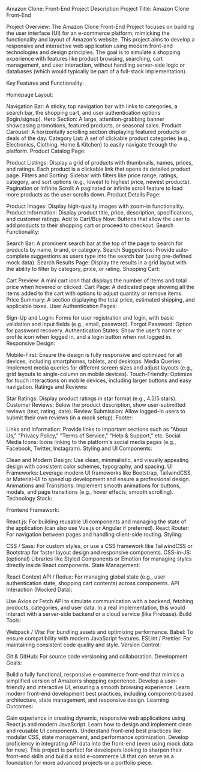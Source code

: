 Amazon Clone: Front-End Project Description
Project Title: Amazon Clone Front-End

Project Overview: The Amazon Clone Front-End Project focuses on building the user interface (UI) for an e-commerce platform, mimicking the functionality and layout of Amazon's website. This project aims to develop a responsive and interactive web application using modern front-end technologies and design principles. The goal is to simulate a shopping experience with features like product browsing, searching, cart management, and user interaction, without handling server-side logic or databases (which would typically be part of a full-stack implementation).

Key Features and Functionality:

Homepage Layout:

Navigation Bar: A sticky, top navigation bar with links to categories, a search bar, the shopping cart, and user authentication options (login/signup).
Hero Section: A large, attention-grabbing banner showcasing promotions, featured products, or seasonal sales.
Product Carousel: A horizontally scrolling section displaying featured products or deals of the day.
Category List: A set of clickable product categories (e.g., Electronics, Clothing, Home & Kitchen) to easily navigate through the platform.
Product Catalog Page:

Product Listings: Display a grid of products with thumbnails, names, prices, and ratings. Each product is a clickable link that opens its detailed product page.
Filters and Sorting: Sidebar with filters like price range, ratings, category, and sort options (e.g., lowest to highest price, newest products).
Pagination or Infinite Scroll: A paginated or infinite scroll feature to load more products as the user scrolls down.
Product Details Page:

Product Images: Display high-quality images with zoom-in functionality.
Product Information: Display product title, price, description, specifications, and customer ratings.
Add to Cart/Buy Now: Buttons that allow the user to add products to their shopping cart or proceed to checkout.
Search Functionality:

Search Bar: A prominent search bar at the top of the page to search for products by name, brand, or category.
Search Suggestions: Provide auto-complete suggestions as users type into the search bar (using pre-defined mock data).
Search Results Page: Display the results in a grid layout with the ability to filter by category, price, or rating.
Shopping Cart:

Cart Preview: A mini cart icon that displays the number of items and total price when hovered or clicked.
Cart Page: A dedicated page showing all the items added to the cart with options to adjust quantity or remove items.
Price Summary: A section displaying the total price, estimated shipping, and applicable taxes.
User Authentication Pages:

Sign-Up and Login: Forms for user registration and login, with basic validation and input fields (e.g., email, password).
Forgot Password: Option for password recovery.
Authentication States: Show the user’s name or profile icon when logged in, and a login button when not logged in.
Responsive Design:

Mobile-First: Ensure the design is fully responsive and optimized for all devices, including smartphones, tablets, and desktops.
Media Queries: Implement media queries for different screen sizes and adjust layouts (e.g., grid layouts to single-column on mobile devices).
Touch-Friendly: Optimize for touch interactions on mobile devices, including larger buttons and easy navigation.
Ratings and Reviews:

Star Ratings: Display product ratings in star format (e.g., 4.5/5 stars).
Customer Reviews: Below the product description, show user-submitted reviews (text, rating, date).
Review Submission: Allow logged-in users to submit their own reviews (in a mock setup).
Footer:

Links and Information: Provide links to important sections such as "About Us," "Privacy Policy," "Terms of Service," "Help & Support," etc.
Social Media Icons: Icons linking to the platform's social media pages (e.g., Facebook, Twitter, Instagram).
Styling and UI Components:

Clean and Modern Design: Use clean, minimalistic, and visually appealing design with consistent color schemes, typography, and spacing.
UI Frameworks: Leverage modern UI frameworks like Bootstrap, TailwindCSS, or Material-UI to speed up development and ensure a professional design.
Animations and Transitions: Implement smooth animations for buttons, modals, and page transitions (e.g., hover effects, smooth scrolling).
Technology Stack:

Frontend Framework:

React.js: For building reusable UI components and managing the state of the application (can also use Vue.js or Angular if preferred).
React Router: For navigation between pages and handling client-side routing.
Styling:

CSS / Sass: For custom styles, or use a CSS framework like TailwindCSS or Bootstrap for faster layout design and responsive components.
CSS-in-JS: (optional) Libraries like Styled Components or Emotion for managing styles directly inside React components.
State Management:

React Context API / Redux: For managing global state (e.g., user authentication state, shopping cart contents) across components.
API Interaction (Mocked Data):

Use Axios or Fetch API to simulate communication with a backend, fetching products, categories, and user data. In a real implementation, this would interact with a server-side backend or a cloud service (like Firebase).
Build Tools:

Webpack / Vite: For bundling assets and optimizing performance.
Babel: To ensure compatibility with modern JavaScript features.
ESLint / Prettier: For maintaining consistent code quality and style.
Version Control:

Git & GitHub: For source code versioning and collaboration.
Development Goals:

Build a fully functional, responsive e-commerce front-end that mimics a simplified version of Amazon’s shopping experience.
Develop a user-friendly and interactive UI, ensuring a smooth browsing experience.
Learn modern front-end development best practices, including component-based architecture, state management, and responsive design.
Learning Outcomes:

Gain experience in creating dynamic, responsive web applications using React.js and modern JavaScript.
Learn how to design and implement clean and reusable UI components.
Understand front-end best practices like modular CSS, state management, and performance optimization.
Develop proficiency in integrating API data into the front-end (even using mock data for now).
This project is perfect for developers looking to sharpen their front-end skills and build a solid e-commerce UI that can serve as a foundation for more advanced projects or a portfolio piece.
